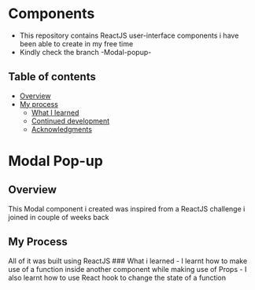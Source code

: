 # Components
- This repository contains ReactJS user-interface components i have been able to create in my free time
- Kindly check the branch -Modal-popup-


## Table of contents


- [Overview](#overview)
- [My process](#my-process)
  - [What I learned](#what-i-learned)
  - [Continued development](#continued-development)
  - [Acknowledgments](#acknowledgments)

# Modal Pop-up
   ## Overview 
  This Modal component i created was inspired from a ReactJS challenge i joined in couple of weeks back 

## My Process 
  All of it was built using ReactJS 
    ### What i learned 
    - I learnt how to make use of a function inside another component while making use of Props
    - I also learnt how to use React hook to change the state of a function
